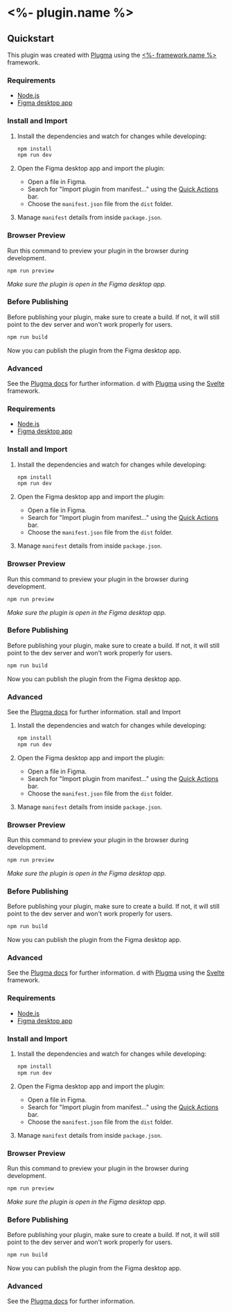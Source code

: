 # <%- plugin.name %>

## Quickstart

This plugin was created with [Plugma](https://github.com/gavinmcfarland/plugma) using the [<%- framework.name %>](<%- framework.website %>) framework.

### Requirements

-   [Node.js](https://nodejs.org/en)
-   [Figma desktop app](https://www.figma.com/downloads/)

### Install and Import

1. Install the dependencies and watch for changes while developing:

    ```bash
    npm install
    npm run dev
    ```

2. Open the Figma desktop app and import the plugin:

    - Open a file in Figma.
    - Search for "Import plugin from manifest..." using the [Quick Actions](https://help.figma.com/hc/en-us/articles/360040328653-Use-shortcuts-and-quick-actions#Use_quick_actions) bar.
    - Choose the `manifest.json` file from the `dist` folder.

3. Manage `manifest` details from inside `package.json`.

### Browser Preview

Run this command to preview your plugin in the browser during development.

```bash
npm run preview
```

_Make sure the plugin is open in the Figma desktop app._

### Before Publishing

Before publishing your plugin, make sure to create a build. If not, it will still point to the dev server and won't work properly for users.

```bash
npm run build
```

Now you can publish the plugin from the Figma desktop app.

### Advanced

See the [Plugma docs](https://plugma.dev/docs) for further information.
d with [Plugma](https://github.com/gavinmcfarland/plugma) using the [Svelte](https://svelte.dev/) framework.

### Requirements

-   [Node.js](https://nodejs.org/en)
-   [Figma desktop app](https://www.figma.com/downloads/)

### Install and Import

1. Install the dependencies and watch for changes while developing:

    ```bash
    npm install
    npm run dev
    ```

2. Open the Figma desktop app and import the plugin:

    - Open a file in Figma.
    - Search for "Import plugin from manifest..." using the [Quick Actions](https://help.figma.com/hc/en-us/articles/360040328653-Use-shortcuts-and-quick-actions#Use_quick_actions) bar.
    - Choose the `manifest.json` file from the `dist` folder.

3. Manage `manifest` details from inside `package.json`.

### Browser Preview

Run this command to preview your plugin in the browser during development.

```bash
npm run preview
```

_Make sure the plugin is open in the Figma desktop app._

### Before Publishing

Before publishing your plugin, make sure to create a build. If not, it will still point to the dev server and won't work properly for users.

```bash
npm run build
```

Now you can publish the plugin from the Figma desktop app.

### Advanced

See the [Plugma docs](https://plugma.dev/docs) for further information.
stall and Import

1. Install the dependencies and watch for changes while developing:

    ```bash
    npm install
    npm run dev
    ```

2. Open the Figma desktop app and import the plugin:

    - Open a file in Figma.
    - Search for "Import plugin from manifest..." using the [Quick Actions](https://help.figma.com/hc/en-us/articles/360040328653-Use-shortcuts-and-quick-actions#Use_quick_actions) bar.
    - Choose the `manifest.json` file from the `dist` folder.

3. Manage `manifest` details from inside `package.json`.

### Browser Preview

Run this command to preview your plugin in the browser during development.

```bash
npm run preview
```

_Make sure the plugin is open in the Figma desktop app._

### Before Publishing

Before publishing your plugin, make sure to create a build. If not, it will still point to the dev server and won't work properly for users.

```bash
npm run build
```

Now you can publish the plugin from the Figma desktop app.

### Advanced

See the [Plugma docs](https://plugma.dev/docs) for further information.
d with [Plugma](https://github.com/gavinmcfarland/plugma) using the [Svelte](https://svelte.dev/) framework.

### Requirements

-   [Node.js](https://nodejs.org/en)
-   [Figma desktop app](https://www.figma.com/downloads/)

### Install and Import

1. Install the dependencies and watch for changes while developing:

    ```bash
    npm install
    npm run dev
    ```

2. Open the Figma desktop app and import the plugin:

    - Open a file in Figma.
    - Search for "Import plugin from manifest..." using the [Quick Actions](https://help.figma.com/hc/en-us/articles/360040328653-Use-shortcuts-and-quick-actions#Use_quick_actions) bar.
    - Choose the `manifest.json` file from the `dist` folder.

3. Manage `manifest` details from inside `package.json`.

### Browser Preview

Run this command to preview your plugin in the browser during development.

```bash
npm run preview
```

_Make sure the plugin is open in the Figma desktop app._

### Before Publishing

Before publishing your plugin, make sure to create a build. If not, it will still point to the dev server and won't work properly for users.

```bash
npm run build
```

Now you can publish the plugin from the Figma desktop app.

### Advanced

See the [Plugma docs](https://plugma.dev/docs) for further information.

